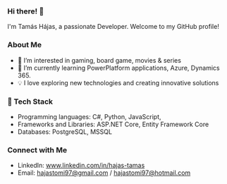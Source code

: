 ### Hi there! 👋

I'm Tamás Hájas, a passionate Developer. Welcome to my GitHub profile!

### About Me
- 👀 I’m interested in gaming, board game, movies & series
- 🌱 I’m currently learning PowerPlatform applications, Azure, Dynamics 365.
- 💡 I love exploring new technologies and creating innovative solutions

### 🔧 Tech Stack
- Programming languages: C#, Python, JavaScript, 
- Frameworks and Libraries: ASP.NET Core, Entity Framework Core
- Databases: PostgreSQL, MSSQL

### Connect with Me
- LinkedIn: www.linkedin.com/in/hajas-tamas 
- Email: hajastomi97@gmail.com / hajastomi97@hotmail.com

<!---
hajas97/hajas97 is a ✨ special ✨ repository because its `README.md` (this file) appears on your GitHub profile.
You can click the Preview link to take a look at your changes.
--->

